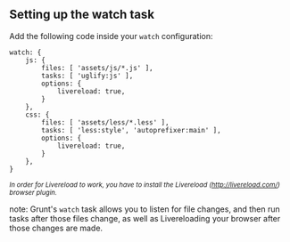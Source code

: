 ##  Setting up the watch task

Add the following code inside your `watch` configuration:

    watch: {
        js: {
            files: [ 'assets/js/*.js' ],
            tasks: [ 'uglify:js' ],
            options: {
                livereload: true,
            }
        },
        css: {
            files: [ 'assets/less/*.less' ],
            tasks: [ 'less:style', 'autoprefixer:main' ],
            options: {
                livereload: true,
            }
        },
    }

<small>*In order for Livereload to work, you have to install the Livereload (http://livereload.com/) browser plugin.*</small>

note:
    Grunt's `watch` task allows you to listen for file changes, and then run tasks after those files change, as well as Livereloading your browser after those changes are made.


